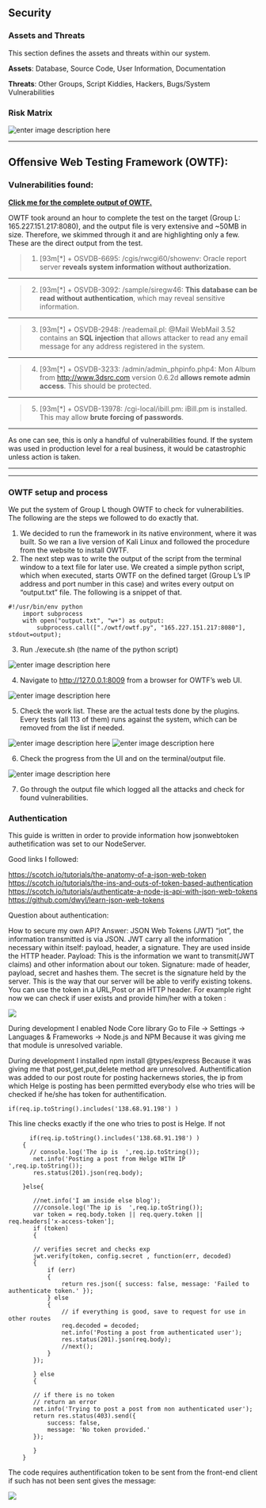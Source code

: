 Security
--------

### Assets and Threats
This section defines the assets and threats within our system.

**Assets**: Database, Source Code, User Information, Documentation

**Threats**: Other Groups, Script Kiddies, Hackers, Bugs/System Vulnerabilities


### Risk Matrix
![enter image description here](https://lh3.googleusercontent.com/x8qZJQKUJglpD_SPWBY68v6l9KQjL9XreSbI3KEwXO55XoSpIlF65YozSaVd1AI_EhBiyVOxGQauNg=s0 "Risk Matrix.png")


----------

## Offensive Web Testing Framework (OWTF):

### Vulnerabilities found:
[**Click me for the complete output of OWTF.**](https://drive.google.com/file/d/1qytd1t8xqFAMeaxGFue2bNDPJxReRZTF/view?usp=sharing)

OWTF took around an hour to complete the test on the target (Group L: 165.227.151.217:8080), and the output file is very extensive and ~50MB in size. Therefore, we skimmed through it and are highlighting only a few. These are the direct output from the test.

> 1.  [93m[*] + OSVDB-6695: /cgis/rwcgi60/showenv: Oracle report server **reveals system information without authorization.**
> 


----------


> 2. [93m[*] + OSVDB-3092: /sample/siregw46: **This database can be read without authentication**, which may reveal sensitive information.


----------


> 3. [93m[*] + OSVDB-2948: /reademail.pl: @Mail WebMail 3.52 contains an **SQL injection** that allows attacker to read any email message for any address registered in the system.


----------
> 4. [93m[*] + OSVDB-3233: /admin/admin_phpinfo.php4: Mon Album from http://www.3dsrc.com version 0.6.2d **allows remote admin access**. This should be protected.
> 


----------
> 5. [93m[*] + OSVDB-13978: /cgi-local/ibill.pm: iBill.pm is installed. This may allow **brute forcing of passwords**.


----------


As one can see, this is only a handful of vulnerabilities found. If the system was used in production level for a real business, it would be catastrophic unless action is taken.


----------


----------


### OWTF setup and process

We put the system of Group L though OWTF to check for vulnerabilities.
The following are the steps we followed to do exactly that.

1. We decided to run the framework in its native environment, where it was built. So we ran a live version of Kali Linux and followed the procedure from the website to install OWTF.
2. The next step was to write the output of the script from the terminal window to a text file for later use. We created a simple python script, which when executed, starts OWTF on the defined target (Group L’s IP address and port number in this case) and writes every output on “output.txt” file. The following is a snippet of that.
```
#!/usr/bin/env python
    import subprocess
    with open("output.txt", "w+") as output:
        subprocess.call(["./owtf/owtf.py", "165.227.151.217:8080"], stdout=output);
```

3. Run ./execute.sh (the name of the python script)

![enter image description here](https://lh3.googleusercontent.com/2HvHN4D9yeaUTXWgeLlhAFpXhrNzEuZlNi_UFJTDli8kbBXg3NrZQ8f3-vNJc70kGYcrryr3gcnNaA=s0 "1 Execute.png")

4. Navigate to http://127.0.0.1:8009 from a browser for OWTF’s web UI.

![enter image description here](https://lh3.googleusercontent.com/uo7wadP1xfWJeHZJq0l34TTf7oyc-OaPqeLHFu1S-RCrBy4w8EFFe0uD4RrO9T0zwtbVtiG5TLQqwg=s0 "2 UI.png")

5. Check the work list. These are the actual tests done by the plugins. Every tests (all 113 of them) runs against the system, which can be removed from the list if needed.

![enter image description here](https://lh3.googleusercontent.com/VeYUf1zUuM8vkbUQKLjLEO209XEKKXVGDUzVqWpKIMr5qqHFnhIFlMToa8hbYWNQCneOR6yJOspDNA=s0 "3 1 List O fplugins.png")
![enter image description here](https://lh3.googleusercontent.com/BnXkEHd8WUREzc-3XuGBeZCzyhnY8oXcMWecZ29O3b0fkqumlyMKvx_fWXm__tHiWqIEoosDgkrN6A=s0 "3 2 list.png")

6. Check the progress from the UI and on the terminal/output file.

![enter image description here](https://lh3.googleusercontent.com/JaK4N9hprii_WCGLZ9LoV9SptLohBgn9zZSEOmH7qar8hKKXeyEI5gf7lTmpTUvLsets4xsJoFkvmA=s0 "4 Output.png")

7. Go through the output file which logged all the attacks and check for found vulnerabilities.



### Authentication

This guide is written in order to provide information how jsonwebtoken authetification was set to our NodeServer.

Good links I followed:

https://scotch.io/tutorials/the-anatomy-of-a-json-web-token
https://scotch.io/tutorials/the-ins-and-outs-of-token-based-authentication
https://scotch.io/tutorials/authenticate-a-node-js-api-with-json-web-tokens
https://github.com/dwyl/learn-json-web-tokens


Question about authentication:

How to secure my own API?
Answer:
JSON Web Tokens (JWT) “jot”, the information transmitted is via JSON. JWT carry all the information necessary within itself: payload, header, a signature. They are used inside the HTTP header.
Payload: This is the information we want to transmit(JWT claims) and other information about our token. 
Signature: made of header, payload, secret and hashes them. The secret is the signature held by the server. This is the way that our server will be able to verify existing tokens. You can use the token in a URL,Post or an HTTP header.
For example right now we can check if user exists and provide him/her with a token  :

![](https://github.com/shrestaz/TechNews-LSD/blob/master/requesttoken.png)

During development I enabled Node Core library
Go to File -> Settings -> Languages & Frameworks -> Node.js and NPM
Because it was giving me that module is unresolved variable.

During development I installed npm install @types/express
Because it was giving me that post,get,put,delete method are unresolved.
Authentification was added to our post route for posting hackernews stories, the ip from which Helge is posting has been permitted everybody else who tries will be checked if he/she has token for authentification.

`if(req.ip.toString().includes('138.68.91.198') )`

This line checks exactly if the one who tries to post is Helge. If not 

```
      if(req.ip.toString().includes('138.68.91.198') )
    {
      // console.log('The ip is  ',req.ip.toString());
       net.info('Posting a post from Helge WITH IP ',req.ip.toString());
       res.status(201).json(req.body);

    }else{

       //net.info('I am inside else blog');
       ///console.log('The ip is  ',req.ip.toString());
       var token = req.body.token || req.query.token || req.headers['x-access-token'];
       if (token)
       {

       // verifies secret and checks exp
       jwt.verify(token, config.secret , function(err, decoded)
       {
           if (err)
           {
               return res.json({ success: false, message: 'Failed to authenticate token.' });
           } else
           {
               // if everything is good, save to request for use in other routes
               req.decoded = decoded;
               net.info('Posting a post from authenticated user');
               res.status(201).json(req.body);
               //next();
           }
       });

       } else
       {

       // if there is no token
       // return an error
       net.info('Trying to post a post from non authenticated user');
       return res.status(403).send({
           success: false,
           message: 'No token provided.'
       });

       }
    }
```



The code requires authentification token to be sent from the front-end client if such has not been sent gives the message:

![](https://github.com/shrestaz/TechNews-LSD/blob/master/secureroute.png)
